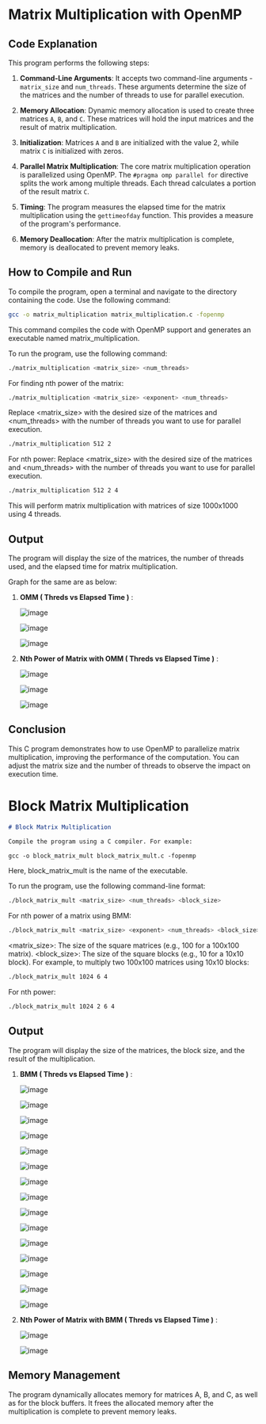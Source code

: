 # Matrix Multiplication with OpenMP

## Code Explanation

This program performs the following steps:

1. **Command-Line Arguments**: It accepts two command-line arguments - `matrix_size` and `num_threads`. These arguments determine the size of the matrices and the number of threads to use for parallel execution.

2. **Memory Allocation**: Dynamic memory allocation is used to create three matrices `A`, `B`, and `C`. These matrices will hold the input matrices and the result of matrix multiplication.

3. **Initialization**: Matrices `A` and `B` are initialized with the value 2, while matrix `C` is initialized with zeros.

4. **Parallel Matrix Multiplication**: The core matrix multiplication operation is parallelized using OpenMP. The `#pragma omp parallel for` directive splits the work among multiple threads. Each thread calculates a portion of the result matrix `C`.

5. **Timing**: The program measures the elapsed time for the matrix multiplication using the `gettimeofday` function. This provides a measure of the program's performance.

6. **Memory Deallocation**: After the matrix multiplication is complete, memory is deallocated to prevent memory leaks.

## How to Compile and Run

To compile the program, open a terminal and navigate to the directory containing the code. Use the following command:

```bash
gcc -o matrix_multiplication matrix_multiplication.c -fopenmp
```

This command compiles the code with OpenMP support and generates an executable named matrix_multiplication.

To run the program, use the following command:
```bash
./matrix_multiplication <matrix_size> <num_threads>
```

For finding nth power of the matrix:
```bash
./matrix_multiplication <matrix_size> <exponent> <num_threads>
```

Replace <matrix_size> with the desired size of the matrices and <num_threads> with the number of threads you want to use for parallel execution.
```bash
./matrix_multiplication 512 2
```

For nth power:
Replace <matrix_size> with the desired size of the matrices and <num_threads> with the number of threads you want to use for parallel execution.
```bash
./matrix_multiplication 512 2 4
```

This will perform matrix multiplication with matrices of size 1000x1000 using 4 threads.

## Output

The program will display the size of the matrices, the number of threads used, and the elapsed time for matrix multiplication.

Graph for the same are as below:

1. **OMM ( Threds vs Elapsed Time )** :

     ![image](https://github.com/Bhavyareddysadula/hpc_readme/assets/126856102/849810a8-2563-400b-8429-ba44da03a6d9)

     ![image](https://github.com/Bhavyareddysadula/hpc_readme/assets/126856102/9af1046d-1c50-4596-b64f-62bf3d5b641f)

     ![image](https://github.com/Bhavyareddysadula/hpc_readme/assets/126856102/4024d1c8-33b6-472e-846b-a78b2c6c1c8f)



   
2. **Nth Power of Matrix with OMM ( Threds vs Elapsed Time )** :

     ![image](https://github.com/Bhavyareddysadula/hpc_readme/assets/126856102/00715e16-320a-45cf-9d98-86f9478c85d4)

     ![image](https://github.com/Bhavyareddysadula/hpc_readme/assets/126856102/1961d922-76cc-45a9-bd1d-bdb8360f4456)

     ![image](https://github.com/Bhavyareddysadula/hpc_readme/assets/126856102/32fb37f0-cafb-4c4a-b369-cb9cf9fda942)
   

## Conclusion

This C program demonstrates how to use OpenMP to parallelize matrix multiplication, improving the performance of the computation. You can adjust the matrix size and the number of threads to observe the impact on execution time.




# Block Matrix Multiplication

```markdown
# Block Matrix Multiplication

Compile the program using a C compiler. For example:

gcc -o block_matrix_mult block_matrix_mult.c -fopenmp
```

Here, block_matrix_mult is the name of the executable.

To run the program, use the following command-line format:
```bash
./block_matrix_mult <matrix_size> <num_threads> <block_size>
```

For nth power of a matrix using BMM:
```bash
./block_matrix_mult <matrix_size> <exponent> <num_threads> <block_size>
```

<matrix_size>: The size of the square matrices (e.g., 100 for a 100x100 matrix).
<block_size>: The size of the square blocks (e.g., 10 for a 10x10 block).
For example, to multiply two 100x100 matrices using 10x10 blocks:

```bash
./block_matrix_mult 1024 6 4
```

For nth power:
```bash
./block_matrix_mult 1024 2 6 4
```

## Output
The program will display the size of the matrices, the block size, and the result of the multiplication.

1. **BMM ( Threds vs Elapsed Time )** :

   ![image](https://github.com/Bhavyareddysadula/hpc_readme/assets/126856102/fa9d97e7-1a4b-4fc1-b951-aee78d1c9f42)

   ![image](https://github.com/Bhavyareddysadula/hpc_readme/assets/126856102/32cd9ae0-cb93-4534-b22d-8a9d4eb9d8a1)

   ![image](https://github.com/Bhavyareddysadula/hpc_readme/assets/126856102/d72284cf-fc77-4f5b-a30c-595c1812ef24)

   ![image](https://github.com/Bhavyareddysadula/hpc_readme/assets/126856102/13efd22e-f7f8-48c6-99ef-c2b98fa728d0)

   ![image](https://github.com/Bhavyareddysadula/hpc_readme/assets/126856102/08f59f7c-6fc1-4fe5-93ab-1c3c72bf2cb2)

   ![image](https://github.com/Bhavyareddysadula/hpc_readme/assets/126856102/ef993aa3-340f-440e-9b9d-b9f3fb34dae6)

   ![image](https://github.com/Bhavyareddysadula/hpc_readme/assets/126856102/86c7d394-e144-4c7d-8c3f-de727cb690f9)

   ![image](https://github.com/Bhavyareddysadula/hpc_readme/assets/126856102/8f30055c-f9dc-4b32-8e1a-757f14dd33d8)

   ![image](https://github.com/Bhavyareddysadula/hpc_readme/assets/126856102/bad4e8ca-d363-4905-9f48-376fba22704b)

   ![image](https://github.com/Bhavyareddysadula/hpc_readme/assets/126856102/64005011-d04f-4165-8319-91cf1d66f3b9)

   ![image](https://github.com/Bhavyareddysadula/hpc_readme/assets/126856102/0dde34b3-ec13-4e2b-9269-fa65f005160e)

   ![image](https://github.com/Bhavyareddysadula/hpc_readme/assets/126856102/d39c0483-5764-4dea-969a-6d596d28e5ae)

   ![image](https://github.com/Bhavyareddysadula/hpc_readme/assets/126856102/cd67a740-fb3d-49e7-9001-050569986a69)

   ![image](https://github.com/Bhavyareddysadula/hpc_readme/assets/126856102/98ddcaf1-c381-4a03-a67e-b9f19141cadb)

   ![image](https://github.com/Bhavyareddysadula/hpc_readme/assets/126856102/34dfaa23-6cd4-4322-a168-2690fc74468c)
   
2. **Nth Power of Matrix with BMM ( Threds vs Elapsed Time )** :

   ![image](https://github.com/Bhavyareddysadula/hpc_readme/assets/126856102/4c067ed1-f485-4c5b-aea5-44c60c960e50)

   ![image](https://github.com/Bhavyareddysadula/hpc_readme/assets/126856102/09d91bf5-cd2e-4a7d-98b1-e2e729f938ba)


## Memory Management
The program dynamically allocates memory for matrices A, B, and C, as well as for the block buffers. It frees the allocated memory after the multiplication is complete to prevent memory leaks.
